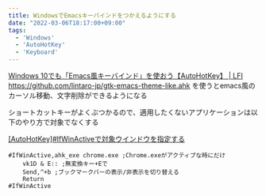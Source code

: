 ```yaml
---
title: WindowsでEmacsキーバインドをつかえるようにする
date: "2022-03-06T18:17:00+09:00"
tags:
  - 'Windows'
  - 'AutoHotKey'
  - 'Keyboard'
---
```


[Windows 10でも「Emacs風キーバインド」を使おう【AutoHotKey】 | LFI](https://linuxfan.info/windows-emacs-keybindings)
<https://github.com/lintaro-jp/gtk-emacs-theme-like.ahk>
を使うとemacs風のカーソル移動、文字削除ができるようになる

ショートカットキーがよくぶつかるので、適用したくないアプリケーションは以下のやり方で対象でなくする

[[AutoHotKey]#IfWinActiveで対象ウインドウを指定する](https://pouhon.net/ahk-win-active/2812/)

```ahk
#IfWinActive,ahk_exe chrome.exe ;Chrome.exeがアクティブな時にだけ
    vk1D & E:: ;無変換キー+Eで
    Send,^+b ;ブックマークバーの表示/非表示を切り替える
    Return
#IfWinActive
```
